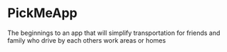 # PickMeApp
The beginnings to an app that will simplify transportation for friends and family who drive by each others work areas or homes
